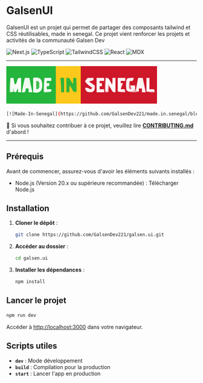# GalsenUI

GalsenUI est un projet qui permet de partager des composants tailwind et CSS réutilisables, made in senegal.
Ce projet vient renforcer les projets et activités de la communauté Galsen Dev

![Next.js](https://img.shields.io/badge/Next.js-000000?style=for-the-badge&logo=next.js&logoColor=white)
![TypeScript](https://img.shields.io/badge/TypeScript-007ACC?style=for-the-badge&logo=typescript&logoColor=white)
![TailwindCSS](https://img.shields.io/badge/Tailwind_CSS-38B2AC?style=for-the-badge&logo=tailwind-css&logoColor=white)
![React](https://img.shields.io/badge/React-20232A?style=for-the-badge&logo=react&logoColor=61DAFB)
![MDX](https://img.shields.io/badge/MDX-1B1F24?style=for-the-badge&logo=mdx&logoColor=white)

---

![Made-In-Senegal](./public/svgs/madeinsenegal.svg)

```bash
[![Made-In-Senegal](https://github.com/GalsenDev221/made.in.senegal/blob/master/assets/badge.svg)]
```

🚧 Si vous souhaitez contribuer à ce projet, veuillez lire **[CONTRIBUTING.md](../CONTRIBUTING.md)** d'abord !

---

## Prérequis

Avant de commencer, assurez-vous d'avoir les éléments suivants installés :

- Node.js (Version 20.x ou supérieure recommandée) : Télécharger Node.js

## Installation

1. **Cloner le dépôt** :

   ```bash
   git clone https://github.com/GalsenDev221/galsen.ui.git
   ```

2. **Accéder au dossier** :

   ```bash
   cd galsen.ui
   ```

3. **Installer les dépendances** :

   ```bash
   npm install
   ```

## Lancer le projet

```bash
npm run dev
```

Accéder à [http://localhost:3000](http://localhost:3000) dans votre navigateur.

## Scripts utiles

- **`dev`** : Mode développement
- **`build`** : Compilation pour la production
- **`start`** : Lancer l'app en production
